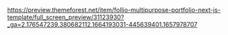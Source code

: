 https://preview.themeforest.net/item/follio-multipurpose-portfolio-next-js-template/full_screen_preview/31123930?_ga=2.176547239.380682112.1664193031-445639401.1657978707